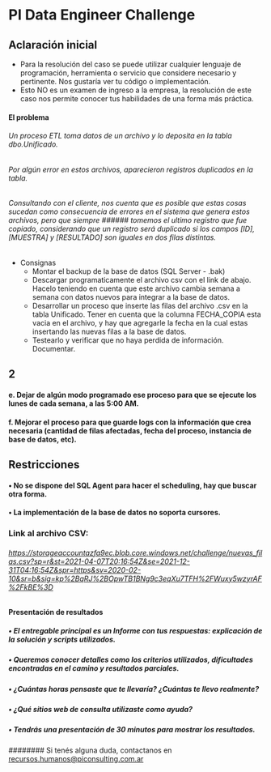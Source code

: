# PI Data Engineer Challenge
## Aclaración inicial
* Para la resolución del caso se puede utilizar cualquier lenguaje de programación, herramienta o servicio que considere necesario y pertinente. Nos gustaría ver tu código o implementación.
* Esto NO es un examen de ingreso a la empresa, la resolución de este caso nos permite conocer tus habilidades de una forma más práctica.
#### El problema
###### Un proceso ETL toma datos de un archivo y lo deposita en la tabla dbo.Unificado.
###### Por algún error en estos archivos, aparecieron registros duplicados en la tabla.
###### Consultando con el cliente, nos cuenta que es posible que estas cosas sucedan como consecuencia de errores en el sistema que genera estos archivos, pero que siempre ###### tomemos el ultimo registro que fue copiado, considerando que un registro será duplicado si los campos [ID], [MUESTRA] y [RESULTADO] son iguales en dos filas distintas.
* Consignas
  * Montar el backup de la base de datos (SQL Server - .bak)
  * Descargar programaticamente el archivo csv con el link de abajo. Hacelo teniendo en cuenta que este archivo cambia semana a semana con datos nuevos para integrar a la base       de datos.
  * Desarrollar un proceso que inserte las filas del archivo .csv en la tabla Unificado. Tener en cuenta que la columna FECHA_COPIA esta vacia en el archivo, y hay que agregarle     la fecha en la cual estas insertando las nuevas filas a la base de datos.
  * Testearlo y verificar que no haya perdida de información. Documentar.
## 2
#### e. Dejar de algún modo programado ese proceso para que se ejecute los lunes de cada semana, a las 5:00 AM.
#### f. Mejorar el proceso para que guarde logs con la información que crea necesaria (cantidad de filas afectadas, fecha del proceso, instancia de base de datos, etc).
## Restricciones
#### • No se dispone del SQL Agent para hacer el scheduling, hay que buscar otra forma.
#### • La implementación de la base de datos no soporta cursores.
### Link al archivo CSV:
###### https://storageaccountazfa9ec.blob.core.windows.net/challenge/nuevas_filas.csv?sp=r&st=2021-04-07T20:16:54Z&se=2021-12-31T04:16:54Z&spr=https&sv=2020-02-10&sr=b&sig=kp%2BqRJ%2BOpwTB1BNg9c3eqXu7TFH%2FWuxy5wzyrAF%2FkBE%3D
#### Presentación de resultados
##### • El entregable principal es un Informe con tus respuestas: explicación de la solución y scripts utilizados.
##### • Queremos conocer detalles como los criterios utilizados, dificultades encontradas en el camino y resultados parciales.
##### • ¿Cuántas horas pensaste que te llevaría? ¿Cuántas te llevo realmente?
##### • ¿Qué sitios web de consulta utilizaste como ayuda?
##### • Tendrás una presentación de 30 minutos para mostrar los resultados.
######## Si tenés alguna duda, contactanos en recursos.humanos@piconsulting.com.ar
